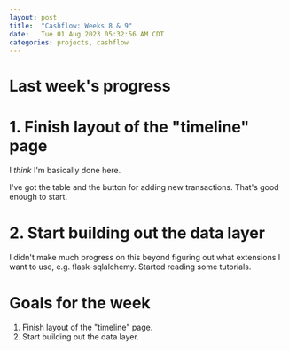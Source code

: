 ```yaml
---
layout: post
title:  "Cashflow: Weeks 8 & 9"
date:   Tue 01 Aug 2023 05:32:56 AM CDT
categories: projects, cashflow
---
```

# Last week's progress

# 1. Finish layout of the "timeline" page
I _think_ I'm basically done here.

I've got the table and the button for adding new transactions. That's good enough to start.

# 2. Start building out the data layer
I didn't make much progress on this beyond figuring out what extensions I want to use, e.g. flask-sqlalchemy.
Started reading some tutorials.

# Goals for the week
1. Finish layout of the "timeline" page.
2. Start building out the data layer.

